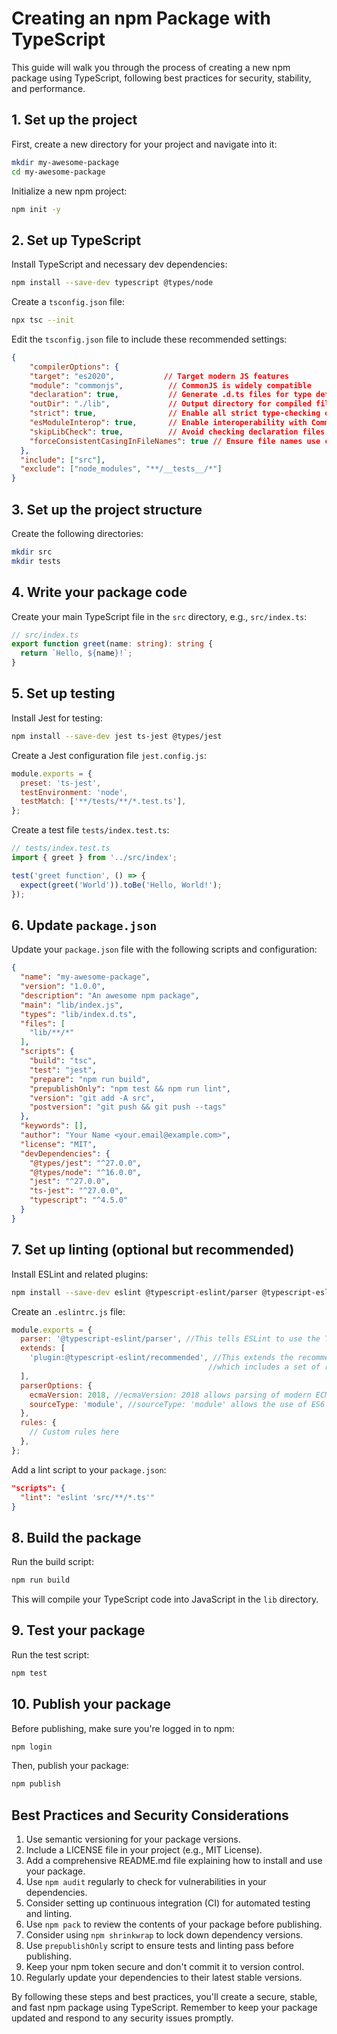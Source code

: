 # Creating an npm Package with TypeScript

This guide will walk you through the process of creating a new npm package using TypeScript, following best practices for security, stability, and performance.

## 1. Set up the project

First, create a new directory for your project and navigate into it:

```bash
mkdir my-awesome-package
cd my-awesome-package
```

Initialize a new npm project:

```bash
npm init -y
```

## 2. Set up TypeScript

Install TypeScript and necessary dev dependencies:

```bash
npm install --save-dev typescript @types/node
```

Create a `tsconfig.json` file:

```bash
npx tsc --init
```

Edit the `tsconfig.json` file to include these recommended settings:

```json
{
    "compilerOptions": {
    "target": "es2020",           // Target modern JS features
    "module": "commonjs",          // CommonJS is widely compatible
    "declaration": true,           // Generate .d.ts files for type definitions
    "outDir": "./lib",             // Output directory for compiled files
    "strict": true,                // Enable all strict type-checking options
    "esModuleInterop": true,       // Enable interoperability with CommonJS
    "skipLibCheck": true,          // Avoid checking declaration files for speed
    "forceConsistentCasingInFileNames": true // Ensure file names use consistent casing
  },
  "include": ["src"],
  "exclude": ["node_modules", "**/__tests__/*"]
}
```

## 3. Set up the project structure

Create the following directories:

```bash
mkdir src
mkdir tests
```

## 4. Write your package code

Create your main TypeScript file in the `src` directory, e.g., `src/index.ts`:

```typescript
// src/index.ts
export function greet(name: string): string {
  return `Hello, ${name}!`;
}
```

## 5. Set up testing

Install Jest for testing:

```bash
npm install --save-dev jest ts-jest @types/jest
```

Create a Jest configuration file `jest.config.js`:

```javascript
module.exports = {
  preset: 'ts-jest',
  testEnvironment: 'node',
  testMatch: ['**/tests/**/*.test.ts'],
};
```

Create a test file `tests/index.test.ts`:

```typescript
// tests/index.test.ts
import { greet } from '../src/index';

test('greet function', () => {
  expect(greet('World')).toBe('Hello, World!');
});
```

## 6. Update `package.json`

Update your `package.json` file with the following scripts and configuration:

```json
{
  "name": "my-awesome-package",
  "version": "1.0.0",
  "description": "An awesome npm package",
  "main": "lib/index.js",
  "types": "lib/index.d.ts",
  "files": [
    "lib/**/*"
  ],
  "scripts": {
    "build": "tsc",
    "test": "jest",
    "prepare": "npm run build",
    "prepublishOnly": "npm test && npm run lint",
    "version": "git add -A src",
    "postversion": "git push && git push --tags"
  },
  "keywords": [],
  "author": "Your Name <your.email@example.com>",
  "license": "MIT",
  "devDependencies": {
    "@types/jest": "^27.0.0",
    "@types/node": "^16.0.0",
    "jest": "^27.0.0",
    "ts-jest": "^27.0.0",
    "typescript": "^4.5.0"
  }
}
```

## 7. Set up linting (optional but recommended)

Install ESLint and related plugins:

```bash
npm install --save-dev eslint @typescript-eslint/parser @typescript-eslint/eslint-plugin
```

Create an `.eslintrc.js` file:

```javascript
module.exports = {
  parser: '@typescript-eslint/parser', //This tells ESLint to use the TypeScript parser provided by @typescript-eslint/parser to understand TypeScript syntax.
  extends: [
    'plugin:@typescript-eslint/recommended', //This extends the recommended rules from the @typescript-eslint plugin, 
                                            //which includes a set of rules specifically designed for TypeScript.
  ],
  parserOptions: {          
    ecmaVersion: 2018, //ecmaVersion: 2018 allows parsing of modern ECMAScript features.
    sourceType: 'module', //sourceType: 'module' allows the use of ES6 modules.
  },
  rules: {
    // Custom rules here
  },
};
```

Add a lint script to your `package.json`:

```json
"scripts": {
  "lint": "eslint 'src/**/*.ts'"
}
```

## 8. Build the package

Run the build script:

```bash
npm run build
```

This will compile your TypeScript code into JavaScript in the `lib` directory.

## 9. Test your package

Run the test script:

```bash
npm test
```

## 10. Publish your package

Before publishing, make sure you're logged in to npm:

```bash
npm login
```

Then, publish your package:

```bash
npm publish
```

## Best Practices and Security Considerations

1. Use semantic versioning for your package versions.
2. Include a LICENSE file in your project (e.g., MIT License).
3. Add a comprehensive README.md file explaining how to install and use your package.
4. Use `npm audit` regularly to check for vulnerabilities in your dependencies.
5. Consider setting up continuous integration (CI) for automated testing and linting.
6. Use `npm pack` to review the contents of your package before publishing.
7. Consider using `npm shrinkwrap` to lock down dependency versions.
8. Use `prepublishOnly` script to ensure tests and linting pass before publishing.
9. Keep your npm token secure and don't commit it to version control.
10. Regularly update your dependencies to their latest stable versions.

By following these steps and best practices, you'll create a secure, stable, and fast npm package using TypeScript. Remember to keep your package updated and respond to any security issues promptly.